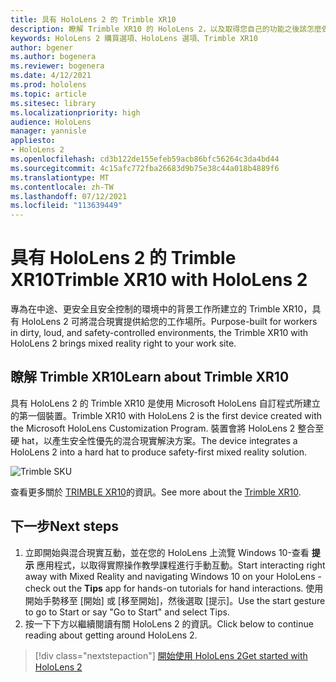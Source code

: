 ```yaml
---
title: 具有 HoloLens 2 的 Trimble XR10
description: 瞭解 Trimble XR10 的 HoloLens 2，以及取得您自己的功能之後該怎麼做。
keywords: HoloLens 2 購買選項、HoloLens 選項、Trimble XR10
author: bgener
ms.author: bogenera
ms.reviewer: bogenera
ms.date: 4/12/2021
ms.prod: hololens
ms.topic: article
ms.sitesec: library
ms.localizationpriority: high
audience: HoloLens
manager: yannisle
appliesto:
- HoloLens 2
ms.openlocfilehash: cd3b122de155efeb59acb86bfc56264c3da4bd44
ms.sourcegitcommit: 4c15afc772fba26683d9b75e38c44a018b4889f6
ms.translationtype: MT
ms.contentlocale: zh-TW
ms.lasthandoff: 07/12/2021
ms.locfileid: "113639449"
---
```

# <a name="trimble-xr10-with-hololens-2"></a><span data-ttu-id="aeaa4-104">具有 HoloLens 2 的 Trimble XR10</span><span class="sxs-lookup"><span data-stu-id="aeaa4-104">Trimble XR10 with HoloLens 2</span></span>

<span data-ttu-id="aeaa4-105">專為在中途、更安全且安全控制的環境中的背景工作所建立的 Trimble XR10，具有 HoloLens 2 可將混合現實提供給您的工作場所。</span><span class="sxs-lookup"><span data-stu-id="aeaa4-105">Purpose-built for workers in dirty, loud, and safety-controlled environments, the Trimble XR10 with HoloLens 2 brings mixed reality right to your work site.</span></span>

## <a name="learn-about-trimble-xr10"></a><span data-ttu-id="aeaa4-106">瞭解 Trimble XR10</span><span class="sxs-lookup"><span data-stu-id="aeaa4-106">Learn about Trimble XR10</span></span>

<span data-ttu-id="aeaa4-107">具有 HoloLens 2 的 Trimble XR10 是使用 Microsoft HoloLens 自訂程式所建立的第一個裝置。</span><span class="sxs-lookup"><span data-stu-id="aeaa4-107">Trimble XR10 with HoloLens 2 is the first device created with the Microsoft HoloLens Customization Program.</span></span> <span data-ttu-id="aeaa4-108">裝置會將 HoloLens 2 整合至硬 hat，以產生安全性優先的混合現實解決方案。</span><span class="sxs-lookup"><span data-stu-id="aeaa4-108">The device integrates a HoloLens 2 into a hard hat to produce safety-first mixed reality solution.</span></span>

![Trimble SKU](./images/trimble-ed.png)

<span data-ttu-id="aeaa4-110">查看更多關於 [TRIMBLE XR10](https://fieldtech.trimble.com/en/product/trimble-xr10-with-hololens-2)的資訊。</span><span class="sxs-lookup"><span data-stu-id="aeaa4-110">See more about the [Trimble XR10](https://fieldtech.trimble.com/en/product/trimble-xr10-with-hololens-2).</span></span>

## <a name="next-steps"></a><span data-ttu-id="aeaa4-111">下一步</span><span class="sxs-lookup"><span data-stu-id="aeaa4-111">Next steps</span></span>

1. <span data-ttu-id="aeaa4-112">立即開始與混合現實互動，並在您的 HoloLens 上流覽 Windows 10-查看 **提示** 應用程式，以取得實際操作教學課程進行手動互動。</span><span class="sxs-lookup"><span data-stu-id="aeaa4-112">Start interacting right away with Mixed Reality and navigating Windows 10 on your HoloLens - check out the **Tips** app for hands-on tutorials for hand interactions.</span></span> <span data-ttu-id="aeaa4-113">使用開始手勢移至 [開始] 或 [移至開始]，然後選取 [提示]。</span><span class="sxs-lookup"><span data-stu-id="aeaa4-113">Use the start gesture to go to Start or say "Go to Start" and select Tips.</span></span>
1. <span data-ttu-id="aeaa4-114">按一下下方以繼續閱讀有關 HoloLens 2 的資訊。</span><span class="sxs-lookup"><span data-stu-id="aeaa4-114">Click below to continue reading about getting around HoloLens 2.</span></span>

> [!div class="nextstepaction"]
> [<span data-ttu-id="aeaa4-115">開始使用 HoloLens 2</span><span class="sxs-lookup"><span data-stu-id="aeaa4-115">Get started with HoloLens 2</span></span>](hololens2-basic-usage.md)